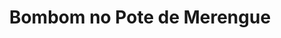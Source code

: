---
title: Bombom no Pote de Merengue
description: 
category: Bombons
subcategory: Pote
flavor: Merengue
price: 18
---
